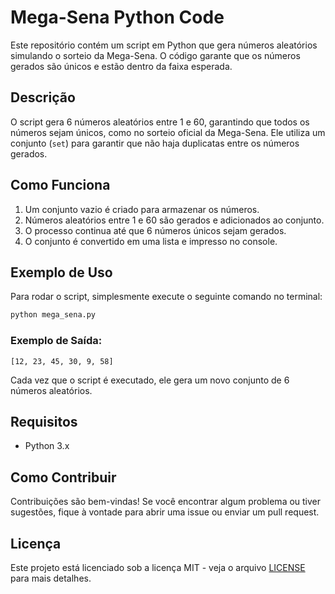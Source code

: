 # Mega-Sena Python Code

Este repositório contém um script em Python que gera números aleatórios simulando o sorteio da Mega-Sena. O código garante que os números gerados são únicos e estão dentro da faixa esperada.

## Descrição

O script gera 6 números aleatórios entre 1 e 60, garantindo que todos os números sejam únicos, como no sorteio oficial da Mega-Sena. Ele utiliza um conjunto (`set`) para garantir que não haja duplicatas entre os números gerados.

## Como Funciona

1. Um conjunto vazio é criado para armazenar os números.
2. Números aleatórios entre 1 e 60 são gerados e adicionados ao conjunto.
3. O processo continua até que 6 números únicos sejam gerados.
4. O conjunto é convertido em uma lista e impresso no console.

## Exemplo de Uso

Para rodar o script, simplesmente execute o seguinte comando no terminal:

```bash
python mega_sena.py
```

### Exemplo de Saída:

```
[12, 23, 45, 30, 9, 58]
```

Cada vez que o script é executado, ele gera um novo conjunto de 6 números aleatórios.

## Requisitos

- Python 3.x

## Como Contribuir

Contribuições são bem-vindas! Se você encontrar algum problema ou tiver sugestões, fique à vontade para abrir uma issue ou enviar um pull request.

## Licença

Este projeto está licenciado sob a licença MIT - veja o arquivo [LICENSE](LICENSE) para mais detalhes.
